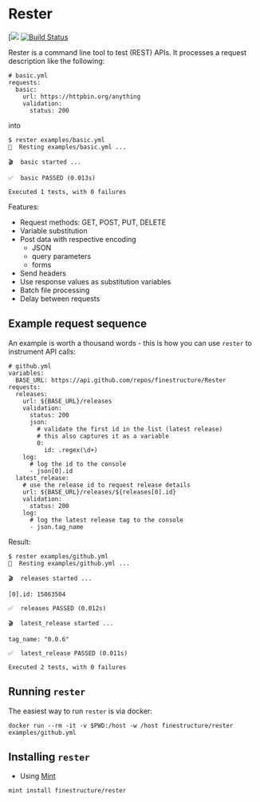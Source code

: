 # Rester

[![](https://img.shields.io/badge/Swift-5-blue.svg) [![Build Status](https://travis-ci.org/finestructure/Rester.svg?branch=develop)](https://travis-ci.org/finestructure/Rester)

Rester is a command line tool to test (REST) APIs. It processes a request description like the following:

```
# basic.yml
requests:
  basic:
    url: https://httpbin.org/anything
    validation:
      status: 200
```

into

```
$ rester examples/basic.yml 
🚀  Resting examples/basic.yml ...

🎬  basic started ...

✅  basic PASSED (0.013s)

Executed 1 tests, with 0 failures
```

Features:

- Request methods: GET, POST, PUT, DELETE
- Variable substitution
- Post data with respective encoding
  - JSON
  - query parameters
  - forms
- Send headers
- Use response values as substitution variables
- Batch file processing
- Delay between requests
  

## Example request sequence

An example is worth a thousand words - this is how you can use `rester` to instrument API calls:

```
# github.yml
variables:
  BASE_URL: https://api.github.com/repos/finestructure/Rester
requests:
  releases:
    url: ${BASE_URL}/releases
    validation:
      status: 200
      json:
        # validate the first id in the list (latest release)
        # this also captures it as a variable
        0:
          id: .regex(\d+)
    log:
      # log the id to the console
      - json[0].id
  latest_release:
    # use the release id to request release details
    url: ${BASE_URL}/releases/${releases[0].id}
    validation:
      status: 200
    log:
      # log the latest release tag to the console
      - json.tag_name
```

Result:

```
$ rester examples/github.yml
🚀  Resting examples/github.yml ...

🎬  releases started ...

[0].id: 15863504

✅  releases PASSED (0.012s)

🎬  latest_release started ...

tag_name: "0.0.6"

✅  latest_release PASSED (0.011s)

Executed 2 tests, with 0 failures
```

## Running `rester`

The easiest way to run `rester` is via docker:

```
docker run --rm -it -v $PWD:/host -w /host finestructure/rester examples/github.yml
```

## Installing `rester`

- Using [Mint](https://github.com/yonaskolb/Mint)

```
mint install finestructure/rester
```
